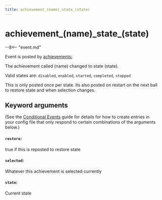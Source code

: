 ```yaml
---
title: achievement_(name)_state_(state)
---
```


# achievement_(name)\_state_(state)


--8<-- "event.md"

Event is posted by [achievements:](../config/achievements.md)

The achievement called (name) changed to state (state).

Valid states are: `disabled`, `enabled`, `started`, `completed`, `stopped`

This is only posted once per state. Its also posted on restart on the
next ball to restore state and when selection changes.

## Keyword arguments

(See the [Conditional Events](overview/conditional.md)
guide for details for how to create entries in your config file that
only respond to certain combinations of the arguments below.)

#### `restore`:

true if this is reposted to restore state

#### `selected`:

Whatever this achievement is selected currently

#### `state`:

Current state
